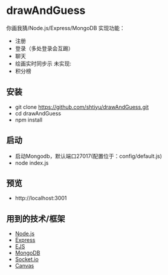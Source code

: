 # drawAndGuess
你画我猜/Node.js/Express/MongoDB 实现功能： <br>
* 注册
* 登录（多处登录会互踢）
* 聊天
* 绘画实时同步示
未实现:<br>
* 积分榜

## 安装
* git clone https://github.com/shtiyu/drawAndGuess.git
* cd drawAndGuess
* npm install

## 启动
* 启动Mongodb，默认端口27017(配置位于：config/default.js)
* node index.js

## 预览
* http://localhost:3001

## 用到的技术/框架
* [Node.js](https://nodejs.org/en/)
* [Express](http://expressjs.com/)
* [EJS](http://www.embeddedjs.com/)
* [MongoDB](https://docs.mongodb.com/manual/reference/)
* [Socket.io](http://socket.io)
* [Canvas](https://developer.mozilla.org/zh-CN/docs/Web/API/Canvas_API/Tutorial)
